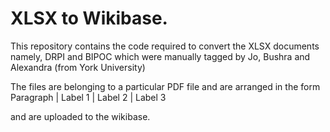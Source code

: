 # XLSX to Wikibase.

This repository contains the code required to convert the XLSX documents namely, DRPI and BIPOC 
which were manually tagged by Jo, Bushra and Alexandra (from York University)

The files are belonging to a particular PDF file and are arranged in the form
Paragraph | Label 1 | Label 2 | Label 3

and are uploaded to the wikibase.

